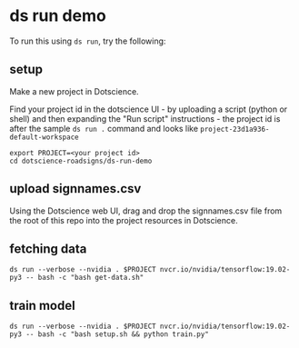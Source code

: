 # ds run demo

To run this using `ds run`, try the following:

## setup

Make a new project in Dotscience.

Find your project id in the dotscience UI - by uploading a script (python or shell) and then expanding the "Run script" instructions - the project id is after the sample `ds run .` command and looks like `project-23d1a936-default-workspace`

```
export PROJECT=<your project id>
cd dotscience-roadsigns/ds-run-demo
```

## upload signnames.csv

Using the Dotscience web UI, drag and drop the signnames.csv file from the root of this repo into the project resources in Dotscience.

## fetching data

```
ds run --verbose --nvidia . $PROJECT nvcr.io/nvidia/tensorflow:19.02-py3 -- bash -c "bash get-data.sh"
```

## train model

```
ds run --verbose --nvidia . $PROJECT nvcr.io/nvidia/tensorflow:19.02-py3 -- bash -c "bash setup.sh && python train.py"
```


